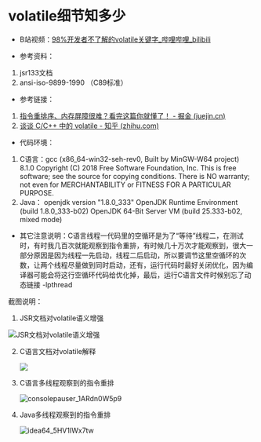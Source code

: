 # volatile细节知多少
- B站视频：[98%开发者不了解的volatile关键字_哔哩哔哩_bilibili](https://www.bilibili.com/video/BV1SY4y1d7sv/?vd_source=5b90b82c89d852d98d402593e8fed710)

- 参考资料：

1. jsr133文档
2. ansi-iso-9899-1990 （C89标准）

- 参考链接：

1. [指令重排序、内存屏障很难？看完这篇你就懂了！ - 掘金 (juejin.cn)](https://juejin.cn/post/6901283327160877063)
2. [谈谈 C/C++ 中的 volatile - 知乎 (zhihu.com)](https://zhuanlan.zhihu.com/p/33074506)

- 代码环境：

1. C语言：gcc (x86_64-win32-seh-rev0, Built by MinGW-W64 project) 8.1.0
    Copyright (C) 2018 Free Software Foundation, Inc.
    This is free software; see the source for copying conditions.  There is NO
    warranty; not even for MERCHANTABILITY or FITNESS FOR A PARTICULAR PURPOSE.
2. Java： openjdk version "1.8.0_333"
    OpenJDK Runtime Environment (build 1.8.0_333-b02)
    OpenJDK 64-Bit Server VM (build 25.333-b02, mixed mode)

- 其它注意说明：C语言线程一代码里的空循环是为了“等待”线程二，在测试时，有时我几百次就能观察到指令重排，有时候几十万次才能观察到，很大一部分原因是因为线程一先启动，线程二后启动，所以要调节这里空循环的次数，让两个线程尽量做到同时启动，还有，运行代码时最好关闭优化，因为编译器可能会将这行空循环代码给优化掉，最后，运行C语言文件时候别忘了动态链接 -lpthread

截图说明：

1. JSR文档对volatile语义增强

![JSR文档对volatile语义增强](https://sanxiadaba-pic.oss-cn-hangzhou.aliyuncs.com/img/msedge_oSK1GJ5lTJ.png)

 2. C语言文档对volatile解释

    ![](https://sanxiadaba-pic.oss-cn-hangzhou.aliyuncs.com/img/image-20230122154923326.png)

3. C语言多线程观察到的指令重排

    ![consolepauser_1ARdn0W5p9](https://sanxiadaba-pic.oss-cn-hangzhou.aliyuncs.com/img/consolepauser_1ARdn0W5p9.png)

4. Java多线程观察到的指令重排

    ![idea64_5HV1IWx7tw](https://sanxiadaba-pic.oss-cn-hangzhou.aliyuncs.com/img/idea64_5HV1IWx7tw.png)
